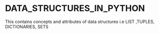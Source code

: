 # DATA_STRUCTURES_IN_PYTHON
This contains concepts and attributes of data structures i.e LIST ,TUPLES, DICTIONARIES, SETS
